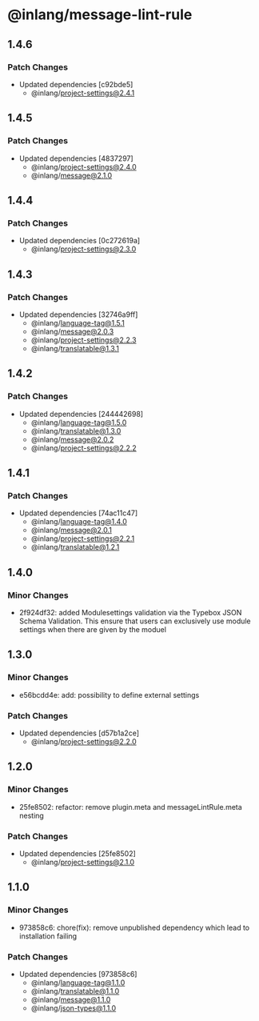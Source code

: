 # @inlang/message-lint-rule

## 1.4.6

### Patch Changes

- Updated dependencies [c92bde5]
  - @inlang/project-settings@2.4.1

## 1.4.5

### Patch Changes

- Updated dependencies [4837297]
  - @inlang/project-settings@2.4.0
  - @inlang/message@2.1.0

## 1.4.4

### Patch Changes

- Updated dependencies [0c272619a]
  - @inlang/project-settings@2.3.0

## 1.4.3

### Patch Changes

- Updated dependencies [32746a9ff]
  - @inlang/language-tag@1.5.1
  - @inlang/message@2.0.3
  - @inlang/project-settings@2.2.3
  - @inlang/translatable@1.3.1

## 1.4.2

### Patch Changes

- Updated dependencies [244442698]
  - @inlang/language-tag@1.5.0
  - @inlang/translatable@1.3.0
  - @inlang/message@2.0.2
  - @inlang/project-settings@2.2.2

## 1.4.1

### Patch Changes

- Updated dependencies [74ac11c47]
  - @inlang/language-tag@1.4.0
  - @inlang/message@2.0.1
  - @inlang/project-settings@2.2.1
  - @inlang/translatable@1.2.1

## 1.4.0

### Minor Changes

- 2f924df32: added Modulesettings validation via the Typebox JSON Schema Validation. This ensure that users can exclusively use module settings when there are given by the moduel

## 1.3.0

### Minor Changes

- e56bcdd4e: add: possibility to define external settings

### Patch Changes

- Updated dependencies [d57b1a2ce]
  - @inlang/project-settings@2.2.0

## 1.2.0

### Minor Changes

- 25fe8502: refactor: remove plugin.meta and messageLintRule.meta nesting

### Patch Changes

- Updated dependencies [25fe8502]
  - @inlang/project-settings@2.1.0

## 1.1.0

### Minor Changes

- 973858c6: chore(fix): remove unpublished dependency which lead to installation failing

### Patch Changes

- Updated dependencies [973858c6]
  - @inlang/language-tag@1.1.0
  - @inlang/translatable@1.1.0
  - @inlang/message@1.1.0
  - @inlang/json-types@1.1.0
